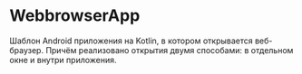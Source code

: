 # WebbrowserApp
Шаблон Android приложения на Kotlin, в котором открывается веб-браузер. Причём реализовано открытия двумя способами: в отдельном окне и внутри приложения.
